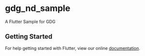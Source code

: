# gdg_nd_sample

A Flutter Sample for GDG

## Getting Started

For help getting started with Flutter, view our online
[documentation](https://flutter.io/).
